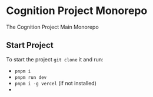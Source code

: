 # Cognition Project Monorepo

The Cognition Project Main Monorepo

## Start Project

To start the project `git clone` it and run:

- `pnpm i`
- `pnpm run dev`
- `pnpm i -g vercel` (if not installed)
-
